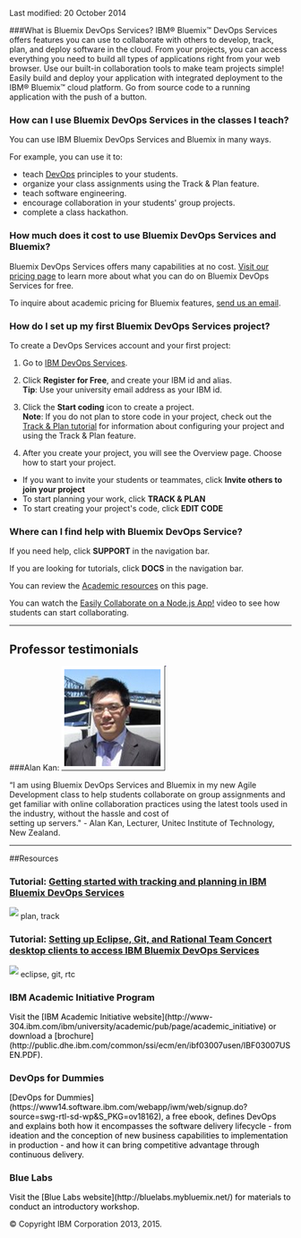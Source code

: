 Last modified: 20 October 2014

###What is Bluemix DevOps Services?
IBM&reg; Bluemix&trade; DevOps Services offers features you can use to collaborate with others to develop, track, plan, and deploy software in the cloud.
From your projects, you can access everything you need to build all types of applications right from your web browser. Use our built-in collaboration tools to make team projects simple!
Easily build and deploy your application with integrated deployment to the IBM&reg; Bluemix&trade; cloud platform. Go from source code
to a running application with the push of a button.


### How can I use Bluemix DevOps Services in the classes I teach?
You can use IBM Bluemix DevOps Services and Bluemix in many ways.

For example, you can use it to:  
* teach [DevOps](http://www-03.ibm.com/software/products/en/category/SW888) principles to your students.
* organize your class assignments using the Track & Plan feature.
* teach software engineering.
* encourage collaboration in your students' group projects.
* complete a class hackathon.

### How much does it cost to use Bluemix DevOps Services and Bluemix? 
Bluemix DevOps Services offers many capabilities at no cost.
 [Visit our pricing page](https://hub.jazz.net/learn/cost) to learn more about what you can do on Bluemix DevOps Services for free.

To inquire about academic pricing for Bluemix features, [send us an email](mailto:hub%40jazz.net).

### How do I set up my first Bluemix DevOps Services project?
To create a DevOps Services account and your first project:

1. Go to [IBM DevOps Services](https://hub.jazz.net/).

2. Click **Register for Free**, and create your IBM id and alias.  
**Tip**: Use your university email address as your IBM id.

3. Click the **Start coding** icon to create a project.  
**Note**: If you do not plan to store code in your project, check out the [Track & Plan tutorial](/tutorials/trackplan) 
for information about configuring your project and using the Track & Plan feature.

4. After you create your project, you will see the Overview page. Choose how to start your project.  
 * If you want to invite your students or teammates, click **Invite others to join your project**
 * To start planning your work, click **TRACK & PLAN**
 * To start creating your project's code, click **EDIT CODE**


### Where can I find help with Bluemix DevOps Service?
If you need help, click **SUPPORT** in the navigation bar.

If you are looking for tutorials, click **DOCS** in the navigation bar.

You can review the [Academic resources](#resources) on this page.

You can watch the [Easily Collaborate on a Node.js App!](https://www.youtube.com/watch?v=R8LUmIcpT5c&list=UUfSJ0b6aUQ_Uvgdlpu9amRw) video to see how 
students can start collaborating.

--- 
 
<a name="testimonials"></a> 
## Professor testimonials

###Alan Kan: 
![Alan Kan](images/alankan.png) 
 
“I am using Bluemix DevOps Services and Bluemix in my new Agile Development class to help students collaborate on group assignments and  
get familiar with online collaboration practices using the latest tools used in the industry, without the hassle and cost of  
setting up servers."  - Alan Kan, Lecturer, Unitec Institute of Technology, New Zealand.   

---

<a name="resources"></a>
##Resources

### Tutorial: [Getting started with tracking and planning in IBM Bluemix DevOps Services](/tutorials/trackplan)  
<img src="../all/images/tag.png"  align="bottom" style="display: inline; margin: 0px; border-style: none; margin-bottom: 5px;"> plan, track

### Tutorial: [Setting up Eclipse, Git, and Rational Team Concert desktop clients to access IBM Bluemix DevOps Services](/tutorials/clients) 
<img src="../all/images/tag.png"  align="bottom" style="display: inline; margin: 0px; border-style: none; margin-bottom: 5px;"> eclipse, git, rtc

### IBM Academic Initiative Program
<div style="color:black">Visit the [IBM Academic Initiative website](http://www-304.ibm.com/ibm/university/academic/pub/page/academic_initiative) or 
download a [brochure](http://public.dhe.ibm.com/common/ssi/ecm/en/ibf03007usen/IBF03007USEN.PDF). </div>

### DevOps for Dummies
<div style="color:black">[DevOps for Dummies](https://www14.software.ibm.com/webapp/iwm/web/signup.do?source=swg-rtl-sd-wp&S_PKG=ov18162), a free ebook,
 defines DevOps and explains both how it encompasses the software delivery lifecycle - 
from ideation and the conception of new business capabilities to implementation in production - and how it can bring
competitive advantage through continuous delivery. </div>

### Blue Labs
<div style="color:black">Visit the [Blue Labs website](http://bluelabs.mybluemix.net/) for materials to conduct an introductory workshop. </div>

&copy; Copyright IBM Corporation 2013, 2015.
